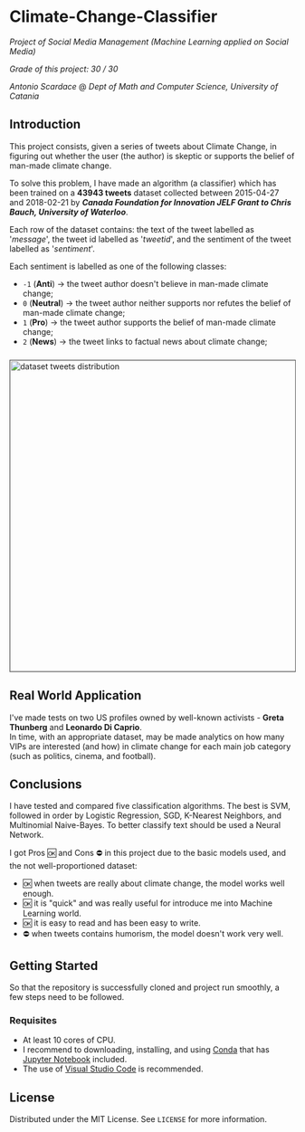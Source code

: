 # Climate-Change-Classifier
_Project of Social Media Management (Machine Learning applied on Social Media)_

_Grade of this project: 30 / 30_

_Antonio Scardace_ @ 
_Dept of Math and Computer Science, University of Catania_

## Introduction

This project consists, given a series of tweets about Climate Change, in figuring out whether the user (the author) is skeptic or supports the belief of man-made climate change.

To solve this problem, I have made an algorithm (a classifier) which has been trained on a **43943 tweets** dataset collected between 2015-04-27 and 2018-02-21 by ***Canada Foundation for Innovation JELF Grant to Chris Bauch, University of Waterloo***.

Each row of the dataset contains: the text of the tweet labelled as '*message*', the tweet id labelled as '*tweetid*', and the sentiment of the tweet labelled as '*sentiment*'.

Each sentiment is labelled as one of the following classes:
- ``-1`` (**Anti**) &#8594; the tweet author doesn't believe in man-made climate change;
- ``0`` (**Neutral**) &#8594; the tweet author neither supports nor refutes the belief of man-made climate change;
- ``1`` (**Pro**) &#8594; the tweet author supports the belief of man-made climate change;
- ``2`` (**News**) &#8594; the tweet links to factual news about climate change;

<img src="https://antonioscardace.altervista.org/smm/dataset_distr.png" alt="dataset tweets distribution" style="width: 550px; margin-top: 10px; border: 1px solid #555"/>

## Real World Application

I've made tests on two US profiles owned by well-known activists - **Greta Thunberg** and **Leonardo Di Caprio**. <br/>
In time, with an appropriate dataset, may be made analytics on how many VIPs are interested (and how) in climate change for each main job category (such as politics, cinema, and football).

## Conclusions

I have tested and compared five classification algorithms. The best is SVM, followed in order by Logistic Regression, SGD, K-Nearest Neighbors, and Multinomial Naive-Bayes. To better classify text should be used a Neural Network.

I got Pros 🆗 and Cons ⛔ in this project due to the basic models used, and the not well-proportioned dataset:
* 🆗 when tweets are really about climate change, the model works well enough.
* 🆗 it is "quick" and was really useful for introduce me into Machine Learning world.
* 🆗 it is easy to read and has been easy to write.
* ⛔ when tweets contains humorism, the model doesn't work very well.

## Getting Started

So that the repository is successfully cloned and project run smoothly, a few steps need to be followed.

### Requisites

* At least 10 cores of CPU.
* I recommend to downloading, installing, and using [Conda](https://docs.conda.io/projects/conda/en/latest/user-guide/install/index.html#) that has  [Jupyter Notebook](https://jupyter.org/install) included.
* The use of [Visual Studio Code](https://code.visualstudio.com/download) is recommended.

## License

Distributed under the MIT License. See ``` LICENSE ``` for more information.

